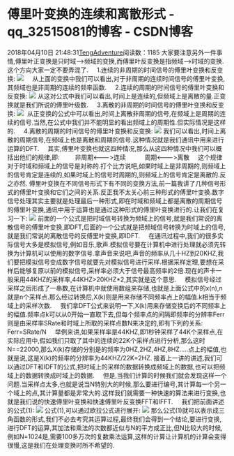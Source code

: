 # 傅里叶变换的连续和离散形式 - qq_32515081的博客 - CSDN博客
2018年04月10日 21:48:31[TengAdventure](https://me.csdn.net/qq_32515081)阅读数：1185
大家要注意另外一件事情,傅里叶正变换是只时域-->频域的变换,而傅里叶反变换是指频域-->时域的变换.这个方向大家一定不要弄混了.
    1.连续的非周期的时间信号的傅里叶变换和反变换:
![](https://img-my.csdn.net/uploads/201206/30/1341015063_4771.jpg)
    从上面的变换中我们可以看出,对于非周期的连续时间信号的傅里叶变换,其频域也是非周期的连续的频率函数. 
    2.连续的周期的时间信号的傅里叶变换和反变换:
![](https://img-my.csdn.net/uploads/201206/30/1341015197_8635.jpg)
从这对公式中我们可以看出,时间上是连续的,但频域上是离散的量.正变换就是我们所说的傅里叶级数.
    3.离散的非周期的时间信号的傅里叶变换和反变换:
![](https://img-my.csdn.net/uploads/201206/30/1341015120_7636.jpg)
 从正变换的公式中可以看出,时间上离散非周期的信号,在频域上是周期的连续的信号.当然,在公式中我们并不能明显的看出频域上的周期性.但实际情况是这样的.
     4.离散的周期的时间信号的傅里叶变换和反变换:
![](https://img-my.csdn.net/uploads/201206/30/1341015226_8176.jpg)
我们可以看出,时间上离散的周期信号,在频域上也是离散和周期的信号.这种情况就是我们通讯中用来进行运算的DFT.
    其实,傅里叶变换也就这四种情况,那么从这四种情况中我们可以概括出他们的规律,即:
        非周期<--->连续
          周期<--->离散
    这个规律对于时域和频域上的信号是对称的.打个比方说吧,如果时域上是非周期的,则频域上的信号肯定是连续的,如果时域上的信号时周期的,则频域上的信号肯定是离散的.反之亦然.
傅里叶变换在不同信号形式下有不同的变换方法,前一篇我讲了几种信号形式的傅里叶变换和它们之间的关系.反正我不太关心前三种形式的傅里叶变换.数字信号处理其实主要就是处理最后一种形式,即在时域和频域上都是离散的周期信号的傅里叶变换,通讯中用于运算也是通过这种形式的傅里叶变换进行的.让我们在复习一下:
![](https://img-my.csdn.net/uploads/201206/30/1341015275_3237.jpg)
前面的一个公式是把时域信号转换为频域上的信号,就是我们常说的离散信号的傅里叶变换,即DFT,后面的一个公式就是把频域信号转换为时域上的信号,就是我们常说的离散信号的反傅里叶变换,即IDFT.
    在通讯过程中,我们的很多实际信号大多是模拟信号,例如音乐,歌声.模拟信号要在计算机中进行处理就必须先转换为计算机可以使用的数字信号.拿声音来说吧,声音的频率从几十HZ到20KHZ,我们要把模拟信号变成数字信号就要先对模拟信号进行采样.根据采样定理,要想在采样后能够复原以前的模拟信号,采样率必须大于信号最高频率的2倍.现在的声卡一般采用44KHZ的采样率,44KHZ>20KHZ*2,其实就是这个意思.
    模拟信号经过采样之后形成了一串数,在计算机中就使用数组来存储,也就是上面公式中的x(n),n就是n个采样点.那么经过转换后,X(k)则是用来存储不同频率点上的幅值.k相当于频域上的采样次数.
    我们拿DFT公式来说明一下,X(k)用来存储变换后的不同频率上的幅值.频率点k可以从0开始一直取下去,但每个频率点的间隔即频率的分辨率Ferr则是由采样率SRate和时域上所取的采样点数N来决定的,即有下列的关系:
    Ferr=SRate/N
    举例来讲,如果采样率是44KHZ,即1秒钟采样了44K个采样点,在实际应用中,假如我们只取了其中的连续的22K个采样点进行分析,那么这时N==22000,那么X(k)存储的分别是的频率为0HZ,2HZ,4HZ,8HZ.....点上的幅值,也就是说,这是X(k)的频率的分辨率为44KHZ/22K=2HZ.
接着上一讲的讲述,我们可以通过DFT和IDFT的公式,把时域上的采样的数据转换成频域上的数据,也可以把频域上的数据转换成时域上的数据. 
    但是,当我们计算的时候我们就会发现这样一个问题.当采样点太多,也就是说当N特别大的时候,那么要进行编号,其计算每一个另一个域上的点,其计算量都是非常大的.这样我们就需要一种快速的算法来进行变换,也就是我们说的快速傅里叶变换和快速傅里叶反变换FFT和IFFT.
    我们把前面讲述的公式(1):
![](https://img-my.csdn.net/uploads/201206/30/1341015319_1398.jpg)
公式(1),可以通过欧拉公式进行展开:
![](https://img-my.csdn.net/uploads/201206/30/1341015346_2726.jpg)
那么公式(1)就可以表示成三角函数的形式,我们不必去考究其运算过程,最终我们会得到一个结论,要进行变换,进行DFT的运算,其加法和乘法的次数都近似与N的平方成正比,但N比较大的时候,例如N=1024是,需要100多万次的复数乘法运算,这样的计算让计算机的计算会变得很慢,这是我们在处理变换时所不希望的.
